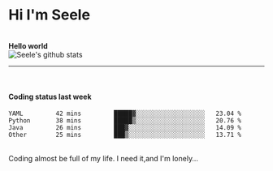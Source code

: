 <h1>Hi I'm Seele</h1>
<br>
<b> Hello world</b>
<br>
<img src="https://github-readme-stats.vercel.app/api?username=Seele0oO&show_icons=true&icon_color=0366d6&bg_color=ffffff&hide_title=true&hide=contribs&include_all_commits=true" alt="Seele's github stats"/>
<hr>
<br>
<h4>Coding status last week </h4>

<!--START_SECTION:waka-->

```text
YAML         42 mins         █████▓░░░░░░░░░░░░░░░░░░░   23.04 %
Python       38 mins         █████▒░░░░░░░░░░░░░░░░░░░   20.76 %
Java         26 mins         ███▓░░░░░░░░░░░░░░░░░░░░░   14.09 %
Other        25 mins         ███▒░░░░░░░░░░░░░░░░░░░░░   13.71 %
```

<!--END_SECTION:waka-->
<br>
Coding almost be full of my life.
I need it,and I'm lonely…
